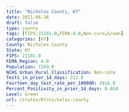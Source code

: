 ```yaml
---
title: "Nicholas County, KY"
date: 2021-06-26
draft: false
type: county
tags: [FIPS:21181.0,FEMA:4.0,Non-core,Green]
categories: [KY]
County: Nicholas County
State: KY
FIPS: 21181.0
FEMA_Region: 4.0
Population: 7269.0
NCHS_Urban_Rural_Classification: Non-core
Tests_in_prior_14_days: 212.0
Fourteen_day_test_rate_per_100000: 2916.0
Percent_Positivity_in_prior_14_days: 0.014
Level: Green
url: /states/KY/nicholas-county
---
```



